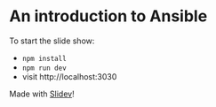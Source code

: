 # An introduction to Ansible

To start the slide show:

- `npm install`
- `npm run dev`
- visit http://localhost:3030

Made with [Slidev](https://github.com/slidevjs/slidev)!